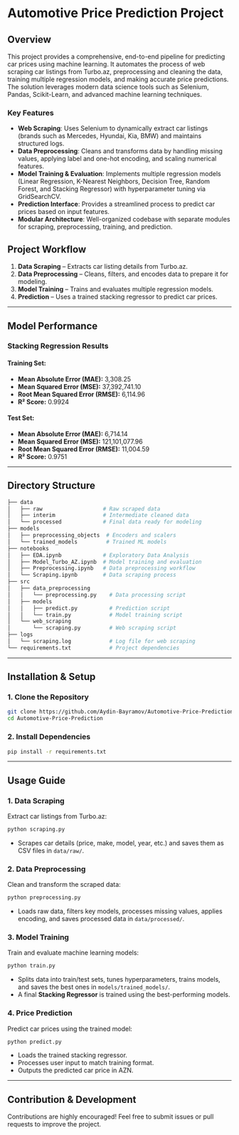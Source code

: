 # Automotive Price Prediction Project

## Overview
This project provides a comprehensive, end-to-end pipeline for predicting car prices using machine learning. It automates the process of web scraping car listings from Turbo.az, preprocessing and cleaning the data, training multiple regression models, and making accurate price predictions. The solution leverages modern data science tools such as Selenium, Pandas, Scikit-Learn, and advanced machine learning techniques.

### Key Features
- **Web Scraping**: Uses Selenium to dynamically extract car listings (brands such as Mercedes, Hyundai, Kia, BMW) and maintains structured logs.
- **Data Preprocessing**: Cleans and transforms data by handling missing values, applying label and one-hot encoding, and scaling numerical features.
- **Model Training & Evaluation**: Implements multiple regression models (Linear Regression, K-Nearest Neighbors, Decision Tree, Random Forest, and Stacking Regressor) with hyperparameter tuning via GridSearchCV.
- **Prediction Interface**: Provides a streamlined process to predict car prices based on input features.
- **Modular Architecture**: Well-organized codebase with separate modules for scraping, preprocessing, training, and prediction.

## Project Workflow
1. **Data Scraping** – Extracts car listing details from Turbo.az.
2. **Data Preprocessing** – Cleans, filters, and encodes data to prepare it for modeling.
3. **Model Training** – Trains and evaluates multiple regression models.
4. **Prediction** – Uses a trained stacking regressor to predict car prices.

---

## Model Performance

### Stacking Regression Results
#### Training Set:
- **Mean Absolute Error (MAE):** 3,308.25
- **Mean Squared Error (MSE):** 37,392,741.10
- **Root Mean Squared Error (RMSE):** 6,114.96
- **R² Score:** 0.9924

#### Test Set:
- **Mean Absolute Error (MAE):** 6,714.14
- **Mean Squared Error (MSE):** 121,101,077.96
- **Root Mean Squared Error (RMSE):** 11,004.59
- **R² Score:** 0.9751

---

## Directory Structure
```bash
├── data
│   ├── raw                   # Raw scraped data
│   ├── interim               # Intermediate cleaned data
│   └── processed             # Final data ready for modeling
├── models
│   ├── preprocessing_objects  # Encoders and scalers
│   └── trained_models         # Trained ML models
├── notebooks
│   ├── EDA.ipynb             # Exploratory Data Analysis
│   ├── Model_Turbo_AZ.ipynb  # Model training and evaluation
│   ├── Preprocessing.ipynb   # Data preprocessing workflow
│   └── Scraping.ipynb        # Data scraping process
├── src
│   ├── data_preprocessing
│   │   └── preprocessing.py    # Data processing script
│   ├── models
│   │   ├── predict.py          # Prediction script
│   │   └── train.py            # Model training script
│   └── web_scraping
│       └── scraping.py         # Web scraping script
├── logs
│   └── scraping.log            # Log file for web scraping
└── requirements.txt            # Project dependencies
```

---

## Installation & Setup
### 1. Clone the Repository
```bash
git clone https://github.com/Aydin-Bayramov/Automotive-Price-Prediction.git
cd Automotive-Price-Prediction
```

### 2. Install Dependencies
```bash
pip install -r requirements.txt
```

---

## Usage Guide
### 1. Data Scraping
Extract car listings from Turbo.az:
```bash
python scraping.py
```
- Scrapes car details (price, make, model, year, etc.) and saves them as CSV files in `data/raw/`.

### 2. Data Preprocessing
Clean and transform the scraped data:
```bash
python preprocessing.py
```
- Loads raw data, filters key models, processes missing values, applies encoding, and saves processed data in `data/processed/`.

### 3. Model Training
Train and evaluate machine learning models:
```bash
python train.py
```
- Splits data into train/test sets, tunes hyperparameters, trains models, and saves the best ones in `models/trained_models/`.
- A final **Stacking Regressor** is trained using the best-performing models.

### 4. Price Prediction
Predict car prices using the trained model:
```bash
python predict.py
```
- Loads the trained stacking regressor.
- Processes user input to match training format.
- Outputs the predicted car price in AZN.

---

## Contribution & Development
Contributions are highly encouraged! Feel free to submit issues or pull requests to improve the project.

